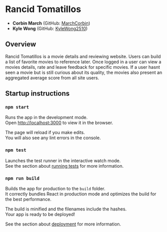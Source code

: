 # Rancid Tomatillos
* __Corbin March__ (GitHub: [MarchCorbin](https://github.com/MarchCorbin))
* __Kyle Wong__ (GitHub: [KyleWong2510](https://github.com/KyleWong2510))

## Overview
 Rancid Tomatillos is a movie details and reviewing website. Users can build a list of favorite movies to reference later. Once logged in a user can view a movies details, rate and leave feedback for specific movies. If a user hasnt seen a movie but is still curious about its quality, the movies also present an aggregated average score from all site users.


## Startup instructions

### `npm start`

Runs the app in the development mode.<br />
Open [http://localhost:3000](http://localhost:3000) to view it in the browser.

The page will reload if you make edits.<br />
You will also see any lint errors in the console.

### `npm test`

Launches the test runner in the interactive watch mode.<br />
See the section about [running tests](https://facebook.github.io/create-react-app/docs/running-tests) for more information.

### `npm run build`

Builds the app for production to the `build` folder.<br />
It correctly bundles React in production mode and optimizes the build for the best performance.

The build is minified and the filenames include the hashes.<br />
Your app is ready to be deployed!

See the section about [deployment](https://facebook.github.io/create-react-app/docs/deployment) for more information.


